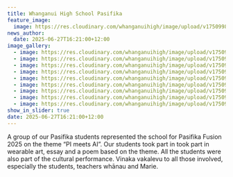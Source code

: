 ```yaml
---
title: Whanganui High School Pasifika
feature_image:
  image: https://res.cloudinary.com/whanganuihigh/image/upload/v1750998079/News/pas8.jpg
news_author:
  date: 2025-06-27T16:21:00+12:00
image_gallery:
  - image: https://res.cloudinary.com/whanganuihigh/image/upload/v1750998079/News/pas7.jpg
  - image: https://res.cloudinary.com/whanganuihigh/image/upload/v1750998079/News/pas6.jpg
  - image: https://res.cloudinary.com/whanganuihigh/image/upload/v1750998079/News/pas5.jpg
  - image: https://res.cloudinary.com/whanganuihigh/image/upload/v1750998076/News/pas1.jpg
  - image: https://res.cloudinary.com/whanganuihigh/image/upload/v1750998076/News/pas3.jpg
  - image: https://res.cloudinary.com/whanganuihigh/image/upload/v1750998075/News/pas.jpg
  - image: https://res.cloudinary.com/whanganuihigh/image/upload/v1750998075/News/pas4.jpg
  - image: https://res.cloudinary.com/whanganuihigh/image/upload/v1750998075/News/pas0.jpg
  - image: https://res.cloudinary.com/whanganuihigh/image/upload/v1750998075/News/pas2.jpg
show_in_slider: true
date: 2025-06-27T16:21:00+12:00
---
```

A group of our Pasifika students represented the school for Pasifika Fusion 2025 on the theme “PI meets AI”. Our students took part in took part in wearable art, essay and a poem based on the theme. All the students were also part of the cultural performance. Vinaka vakalevu to all those involved, especially the students, teachers whānau and Marie.
